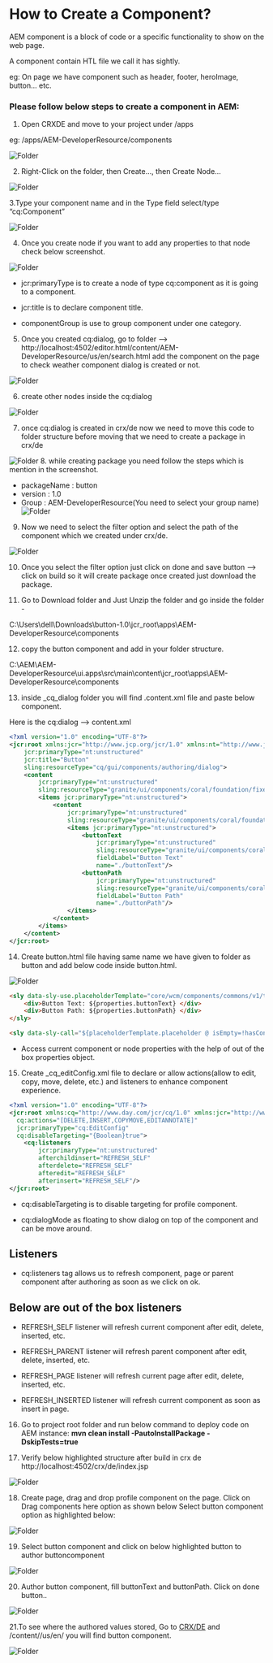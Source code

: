 # How to Create a Component?

AEM component is a block of code or a specific functionality to show on the web page.

A component contain HTL file we call it has sightly. 

eg: On page we have component such as header, footer, heroImage, button... etc.

### Please follow below steps to create a component in AEM:

1. Open CRXDE and move to your project under /apps

eg: /apps/AEM-DeveloperResource/components

![Folder](/AEM/Images/component/component%201.png)

2. Right-Click on the folder, then Create…, then Create Node…

![Folder](/AEM/Images/component/component%202.png)

3.Type your component name and in the Type field select/type “cq:Component”

![Folder](/AEM/Images/component/component%203.png)

4. Once you create node if you want to add any properties to that node check below screenshot.

![Folder](/AEM/Images/component/component%205.png)

* jcr:primaryType is to create a node of type cq:component as it is going to a component.

* jcr:title is to declare component title.

* componentGroup is use to group component under one category.

5. Once you created cq:dialog, go to folder --> http://localhost:4502/editor.html/content/AEM-DeveloperResource/us/en/search.html add the component on the page to check weather component dialog is created or not.

![Folder](/AEM/Images/component/component%206.png)

6. create other nodes inside the cq:dialog

![Folder](/AEM/Images/component/component%207.png)


7. once cq:dialog is created in crx/de now we need to move this code to folder structure before moving that we need to create a package in crx/de

![Folder](/AEM/Images/component/component%208.png)
8. while creating package you need follow the steps which is mention in the screenshot.
* packageName : button
* version : 1.0
* Group : AEM-DeveloperResource(You need to select your group name)
![Folder](/AEM/Images/component/component%209.png)

9. Now we need to select the filter option and select the path of the component which we created under crx/de.

![Folder](/AEM/Images/component/component%2010.png)

10. Once you select the filter option just click on done and save button --> click on build so it will create package once created just download the package.

11. Go to Download folder and Just Unzip the folder and go inside the folder - 

C:\Users\dell\Downloads\button-1.0\jcr_root\apps\AEM-DeveloperResource\components

12. copy the button component and add in your folder structure. 

C:\AEM\AEM-DeveloperResource\ui.apps\src\main\content\jcr_root\apps\AEM-DeveloperResource\components

13. inside _cq_dialog folder you will find .content.xml file and paste below component.

Here is the cq:dialog --> content.xml
```xml
<?xml version="1.0" encoding="UTF-8"?>
<jcr:root xmlns:jcr="http://www.jcp.org/jcr/1.0" xmlns:nt="http://www.jcp.org/jcr/nt/1.0" xmlns:cq="http://www.day.com/jcr/cq/1.0" xmlns:sling="http://sling.apache.org/jcr/sling/1.0"
    jcr:primaryType="nt:unstructured"
    jcr:title="Button"
    sling:resourceType="cq/gui/components/authoring/dialog">
    <content
        jcr:primaryType="nt:unstructured"
        sling:resourceType="granite/ui/components/coral/foundation/fixedcolumns">
        <items jcr:primaryType="nt:unstructured">
            <content
                jcr:primaryType="nt:unstructured"
                sling:resourceType="granite/ui/components/coral/foundation/container">
                <items jcr:primaryType="nt:unstructured">
                    <buttonText
                        jcr:primaryType="nt:unstructured"
                        sling:resourceType="granite/ui/components/coral/foundation/form/textfield"
                        fieldLabel="Button Text"
                        name="./buttonText"/>
                    <buttonPath
                        jcr:primaryType="nt:unstructured"
                        sling:resourceType="granite/ui/components/coral/foundation/form/pathfield"
                        fieldLabel="Button Path"
                        name="./buttonPath"/>
                </items>
            </content>
        </items>
    </content>
</jcr:root>
```

14. Create button.html file having same name we have given to folder as button and add below code inside button.html.

![Folder](/AEM/Images/component/component%2012.png)

```html
<sly data-sly-use.placeholderTemplate="core/wcm/components/commons/v1/templates.html">
    <div>Button Text: ${properties.buttonText} </div>
    <div>Button Path: ${properties.buttonPath} </div>
</sly>

<sly data-sly-call="${placeholderTemplate.placeholder @ isEmpty=!hasContent}"></sly>
```
* Access current component or node properties with the help of out of the box properties object.

15. Create _cq_editConfig.xml file to declare or allow actions(allow to edit, copy, move, delete, etc.) and listeners to enhance component experience.

```xml
<?xml version="1.0" encoding="UTF-8"?>
<jcr:root xmlns:cq="http://www.day.com/jcr/cq/1.0" xmlns:jcr="http://www.jcp.org/jcr/1.0" xmlns:nt="http://www.jcp.org/jcr/nt/1.0"
  cq:actions="[DELETE,INSERT,COPYMOVE,EDITANNOTATE]"
  jcr:primaryType="cq:EditConfig"
  cq:disableTargeting="{Boolean}true">
    <cq:listeners
        jcr:primaryType="nt:unstructured"
        afterchildinsert="REFRESH_SELF"
        afterdelete="REFRESH_SELF"
        afteredit="REFRESH_SELF"
        afterinsert="REFRESH_SELF"/>
</jcr:root>
```

* cq:disableTargeting is to disable targeting for profile component.

* cq:dialogMode as floating to show dialog on top of the component and can be move around.

## Listeners
* cq:listeners tag allows us to refresh component, page or parent component after authoring as soon as we click on ok.

## Below are out of the box listeners

* REFRESH_SELF listener will refresh current component after edit, delete, inserted, etc.

* REFRESH_PARENT listener will refresh parent component after edit, delete, inserted, etc.

* REFRESH_PAGE listener will refresh current page after edit, delete, inserted, etc.

* REFRESH_INSERTED listener will refresh current component as soon as insert in page.

16. Go to project root folder and run below command to deploy code on AEM instance:
**mvn clean install -PautoInstallPackage -DskipTests=true**


17. Verify below highlighted structure after build in crx de http://localhost:4502/crx/de/index.jsp

![Folder](/AEM/Images/component/component%2012.png)


18. Create page, drag and drop profile component on the page. Click on Drag components here option as shown below
Select button component option as highlighted below:


![Folder](/AEM/Images/component/Screenshot%202024-04-28%20174910.png)

19. Select button component and click on below highlighted button to author buttoncomponent

![Folder](/AEM/Images/component/component%2013.png)

20. Author button component, fill buttonText and buttonPath. Click on done button..

![Folder](/AEM/Images/component/component%2014.png)

21.To see where the authored values stored, Go to [CRX/DE](http://localhost:4502/crx/de/index.jsp) and /content/<your-project-folder>/us/en/<page> you will find button component.

![Folder](/AEM/Images/component/component%2015.png)













